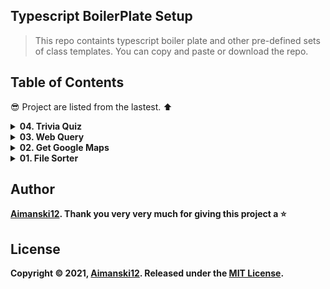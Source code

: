 ## Typescript BoilerPlate Setup

> This repo containts typescript boiler plate and other pre-defined sets of class templates. You can copy and paste or download the repo.

## Table of Contents

:sunglasses: Project are listed from the lastest. :arrow_up:

<details>
  <summary><strong>04. Trivia Quiz<strong></summary>
  
  ### OverView 

  > This is a ReactJS application written in typescript. The goal of this project is to write a quiz application from an external (trivia) api. Then the data return is sorted using TS and then output the data to the user's screen.
</details>

<details>
  <summary><strong>03. Web Query<strong></summary>
  
  ### OverView 

  > This is a simple user interface project that allows the user to input random values into the provided input fields and then the application processes the inputed value with typescript and checks if the type value matches the expected value.
</details>

<details>
  <summary><strong>02. Get Google Maps<strong></summary>
  
  ### OverView 

  > The goal of this project is to output maps onto the user's browser and randomly add pin locations. 
</details>

<details>
  <summary><strong>01. File Sorter<strong></summary>
  
  ### OverView 

  > When you have an external file.csv and you want to filter or sort the it according to your sorting preference, then this project helps you alot in doing that job. It has functionality that allows you to sort files and order them in any wa you want..
</details>


## Author

[Aimanski12](https://github.com/Aimanski12).
Thank you very very much for giving this project a :star:

## License 

Copyright © 2021, [Aimanski12](https://github.com/Aimanski12).
Released under the [MIT License](LICENSE).
